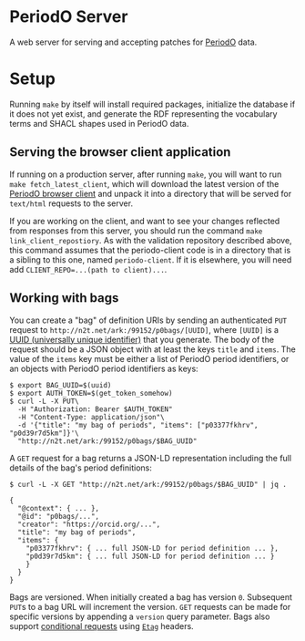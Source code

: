 # PeriodO Server

A web server for serving and accepting patches for [PeriodO](http://perio.do/) data.


# Setup

Running `make` by itself will install required packages, initialize the database if it does not yet exist, and generate the RDF representing the vocabulary terms and SHACL shapes used in PeriodO data.

## Serving the browser client application

If running on a production server, after running `make`, you will want to run `make fetch_latest_client`, which will download the latest version of the [PeriodO browser client](https://github.com/periodo/periodo-client) and unpack it into a directory that will be served for `text/html` requests to the server.

If you are working on the client, and want to see your changes reflected from responses from this server, you should run the command `make link_client_repostiory`. As with the validation repository described above, this command assumes that the periodo-client code is in a directory that is a sibling to this one, named `periodo-client`. If it is elsewhere, you will need add `CLIENT_REPO=...(path to client)...`.

## Working with bags

You can create a "bag" of definition URIs by sending an authenticated `PUT` request to `http://n2t.net/ark:/99152/p0bags/[UUID]`, where `[UUID]` is a [UUID (universally unique identifier)](https://en.wikipedia.org/wiki/Universally_unique_identifier) that you generate. The body of the request should be a JSON object with at least the keys `title` and `items`. The value of the `items` key must be either a list of PeriodO period identifiers, or an objects with PeriodO period identifiers as keys:

```
$ export BAG_UUID=$(uuid)
$ export AUTH_TOKEN=$(get_token_somehow)
$ curl -L -X PUT\
  -H "Authorization: Bearer $AUTH_TOKEN"
  -H "Content-Type: application/json"\
  -d '{"title": "my bag of periods", "items": ["p03377fkhrv", "p0d39r7d5km"]}'\
  "http://n2t.net/ark:/99152/p0bags/$BAG_UUID"
```

A `GET` request for a bag returns a JSON-LD representation including the full details of the bag's period definitions:

```
$ curl -L -X GET "http://n2t.net/ark:/99152/p0bags/$BAG_UUID" | jq .
```
```
{
  "@context": { ... },
  "@id": "p0bags/...",
  "creator": "https://orcid.org/...",
  "title": "my bag of periods",
  "items": {
    "p03377fkhrv": { ... full JSON-LD for period definition ... },
    "p0d39r7d5km": { ... full JSON-LD for period definition ... }
    }
  }
}
```

Bags are versioned. When initially created a bag has version `0`. Subsequent `PUT`s to a bag URL will increment the version. `GET` requests can be made for specific versions by appending a `version` query parameter. Bags also support [conditional requests](https://developer.mozilla.org/en-US/docs/Web/HTTP/Conditional_requests) using [`Etag`](https://developer.mozilla.org/en-US/docs/Web/HTTP/Headers/ETag) headers.
